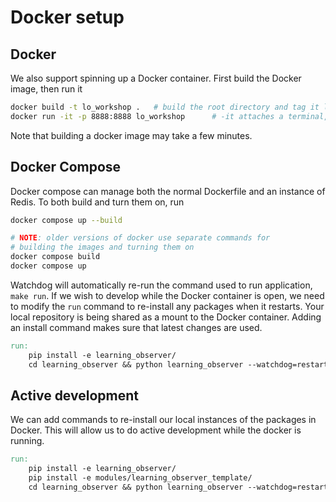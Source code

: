 # Docker setup

## Docker

We also support spinning up a Docker container. First build the Docker image, then run it

```bash
docker build -t lo_workshop .   # build the root directory and tag it lo_workshop
docker run -it -p 8888:8888 lo_workshop      # -it attaches a terminal, -p attaches local port 8888 to dockers 8888 port
```

Note that building a docker image may take a few minutes.

## Docker Compose

Docker compose can manage both the normal Dockerfile and an instance of Redis. To both build and turn them on, run

```bash
docker compose up --build

# NOTE: older versions of docker use separate commands for
# building the images and turning them on
docker compose build
docker compose up
```

Watchdog will automatically re-run the command used to run application, `make run`. If we wish to develop while the Docker container is open, we need to modify the `run` command to re-install any packages when it restarts. Your local repository is being shared as a mount to the Docker container. Adding an install command makes sure that latest changes are used.

```Makefile
run:
    pip install -e learning_observer/
    cd learning_observer && python learning_observer --watchdog=restart
```

## Active development

We can add commands to re-install our local instances of the packages in Docker. This will allow us to do active development while the docker is running.

```Makefile
run:
    pip install -e learning_observer/
    pip install -e modules/learning_observer_template/
    cd learning_observer && python learning_observer --watchdog=restart
```
